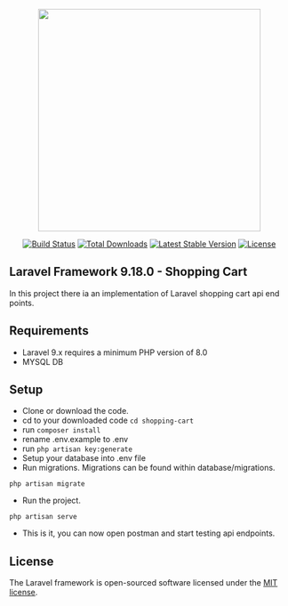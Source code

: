 <p align="center"><a href="https://laravel.com" target="_blank"><img src="https://raw.githubusercontent.com/laravel/art/master/logo-lockup/5%20SVG/2%20CMYK/1%20Full%20Color/laravel-logolockup-cmyk-red.svg" width="400"></a></p>

<p align="center">
<a href="https://travis-ci.org/laravel/framework"><img src="https://travis-ci.org/laravel/framework.svg" alt="Build Status"></a>
<a href="https://packagist.org/packages/laravel/framework"><img src="https://img.shields.io/packagist/dt/laravel/framework" alt="Total Downloads"></a>
<a href="https://packagist.org/packages/laravel/framework"><img src="https://img.shields.io/packagist/v/laravel/framework" alt="Latest Stable Version"></a>
<a href="https://packagist.org/packages/laravel/framework"><img src="https://img.shields.io/packagist/l/laravel/framework" alt="License"></a>
</p>

## Laravel Framework 9.18.0 - Shopping Cart

In this project there ia an implementation of Laravel shopping cart api end points.

## Requirements

- Laravel 9.x requires a minimum PHP version of 8.0
- MYSQL DB

## Setup

- Clone or download the code.
- cd to your downloaded code ```cd shopping-cart```
- run ```composer install```
- rename .env.example to .env
- run ```php artisan key:generate```
- Setup your database into .env file
- Run migrations. Migrations can be found within database/migrations. 
```
php artisan migrate
```
- Run the project.
```
php artisan serve
```
- This is it, you can now open postman and start testing api endpoints.

## License

The Laravel framework is open-sourced software licensed under the [MIT license](https://opensource.org/licenses/MIT).
